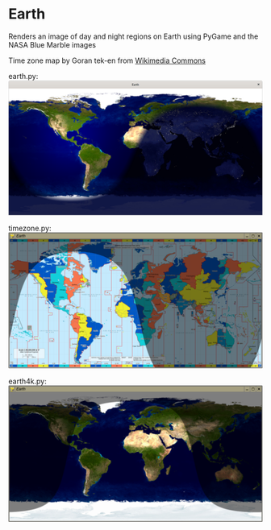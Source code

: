 # Earth

Renders an image of day and night regions on Earth using PyGame and the NASA Blue Marble images

Time zone map by Goran tek-en from [Wikimedia Commons](https://commons.wikimedia.org/wiki/File:Time_zones_of_the_world-UTC.svg)

earth.py:
![screenshot](https://github.com/mdoege/Earth/raw/master/prev/earth.png "Earth screenshot with satellite picture")

timezone.py:
![screenshot](https://github.com/mdoege/Earth/raw/master/prev/timezones.png "Earth screenshot with time zone map")

earth4k.py:
![screenshot](https://github.com/mdoege/Earth/raw/master/prev/earth4k.png "Earth screenshot with time zone map")
